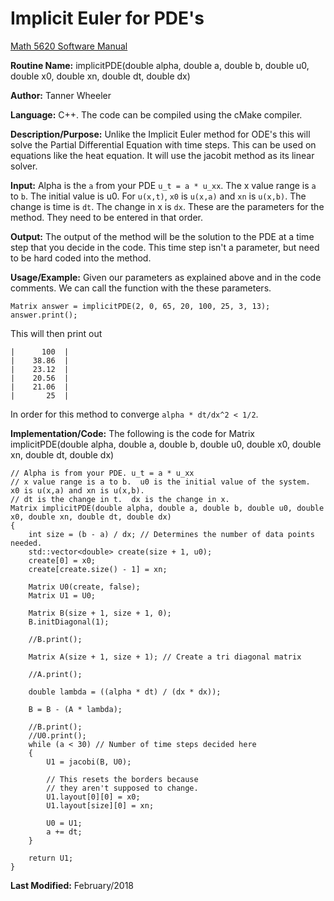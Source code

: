 # Implicit Euler for PDE's

[Math 5620 Software Manual](https://tannerwheeler.github.io/math5620/main)

**Routine Name:** implicitPDE(double alpha, double a, double b, double u0, double x0, double xn, double dt, double dx)

**Author:** Tanner Wheeler

**Language:** C++. The code can be compiled using the cMake compiler.

**Description/Purpose:** Unlike the Implicit Euler method for ODE's this will solve the Partial Differential Equation with time steps.  This can be used on equations like the heat equation.  It will use the jacobit method as its linear solver.

**Input:** Alpha is the `a` from your PDE `u_t = a * u_xx`.  The x value range is `a` to `b`.  The initial value is u0.  For `u(x,t)`, `x0` is `u(x,a)` and `xn` is `u(x,b)`.  The change is time is `dt`.  The change in x is `dx`.  These are the parameters for the method.  They need to be entered in that order.

**Output:** The output of the method will be the solution to the PDE at a time step that you decide in the code.  This time step isn't a parameter, but need to be hard coded into the method.

**Usage/Example:**
Given our parameters as explained above and in the code comments.  We can call the function with the these parameters.

```
Matrix answer = implicitPDE(2, 0, 65, 20, 100, 25, 3, 13);
answer.print();
```
This will then print out 
```
|      100  |
|    38.86  |
|    23.12  |
|    20.56  |
|    21.06  |
|       25  |
```
In order for this method to converge `alpha * dt/dx^2 < 1/2`.

**Implementation/Code:** The following is the code for Matrix implicitPDE(double alpha, double a, double b, double u0, double x0, double xn, double dt, double dx)
```
// Alpha is from your PDE. u_t = a * u_xx
// x value range is a to b.  u0 is the initial value of the system.  x0 is u(x,a) and xn is u(x,b).
// dt is the change in t.  dx is the change in x.
Matrix implicitPDE(double alpha, double a, double b, double u0, double x0, double xn, double dt, double dx)
{
	int size = (b - a) / dx; // Determines the number of data points needed.
	std::vector<double> create(size + 1, u0);
	create[0] = x0;
	create[create.size() - 1] = xn;

	Matrix U0(create, false);
	Matrix U1 = U0;

	Matrix B(size + 1, size + 1, 0);
	B.initDiagonal(1);

	//B.print();

	Matrix A(size + 1, size + 1); // Create a tri diagonal matrix

	//A.print();

	double lambda = ((alpha * dt) / (dx * dx));

	B = B - (A * lambda);

	//B.print();
	//U0.print();
	while (a < 30) // Number of time steps decided here
	{
		U1 = jacobi(B, U0);

		// This resets the borders because 
		// they aren't supposed to change.
		U1.layout[0][0] = x0;
		U1.layout[size][0] = xn;

		U0 = U1;
		a += dt;
	}

	return U1;
}
```
**Last Modified:** February/2018
